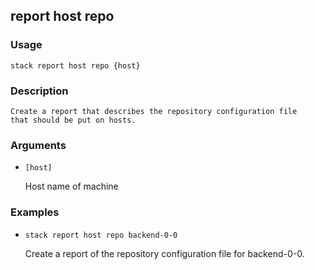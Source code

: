 ## report host repo

### Usage

`stack report host repo {host}`

### Description


	Create a report that describes the repository configuration file
	that should be put on hosts.

	

### Arguments

* `[host]`

   Host name of machine


### Examples

* `stack report host repo backend-0-0`

   Create a report of the repository configuration file for backend-0-0.



